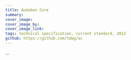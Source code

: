 ```yaml
---
title: Audubon Core
summary: 
cover_image: 
cover_image_by: 
cover_image_link: 
tags: technical specification, current standard, 2013
github: https://github.com/tdwg/ac
---
```


...

